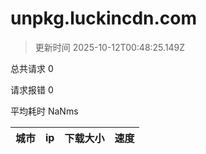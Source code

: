 
  # unpkg.luckincdn.com

  > 更新时间 2025-10-12T00:48:25.149Z
  
  总共请求 0

  请求报错 0

  平均耗时 NaNms

|城市|ip|下载大小|速度|
|-----|----------|---|---|

  